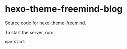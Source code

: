 # hexo-theme-freemind-blog

Source code for [hexo-theme-freemind](https://github.com/wzpan/hexo-theme-freemind).

To start the server, run:

``` sh
npm start
```